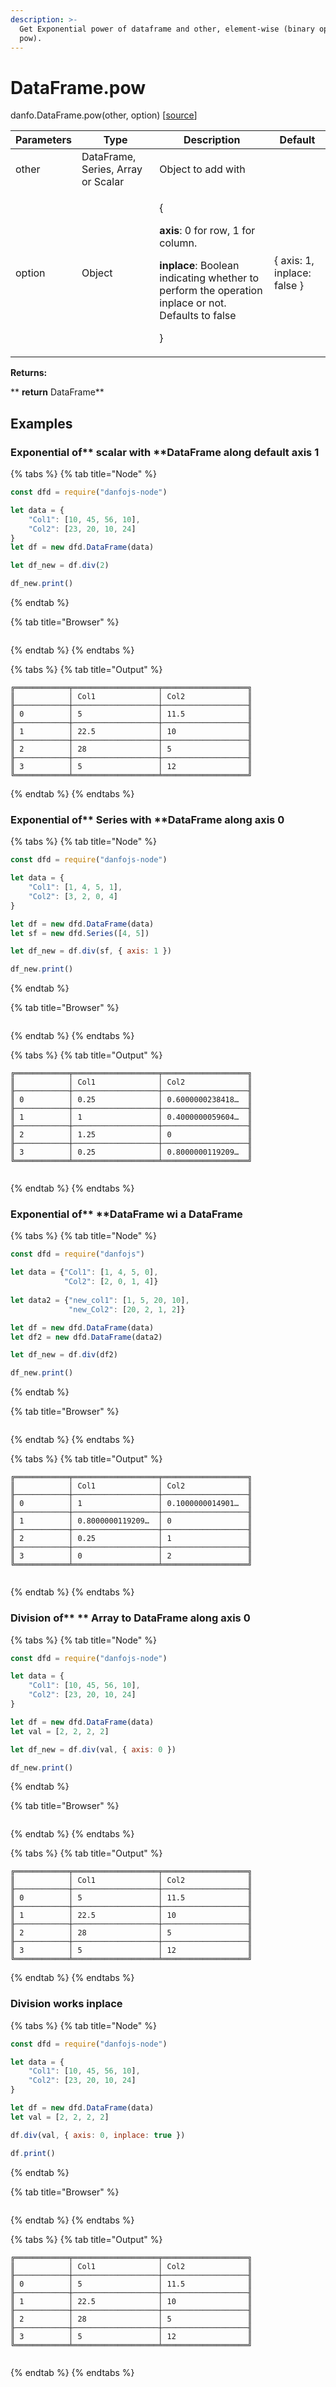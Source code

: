 ```yaml
---
description: >-
  Get Exponential power of dataframe and other, element-wise (binary operator
  pow).
---
```


# DataFrame.pow

danfo.DataFrame.pow(other, option) \[[source](https://github.com/opensource9ja/danfojs/blob/fe56860b0a303d218d60ba71dee6abf594401556/danfojs/src/core/frame.js#L347)]

| Parameters | Type                               | Description                                                                                                                                                                                  | Default                      |
| ---------- | ---------------------------------- | -------------------------------------------------------------------------------------------------------------------------------------------------------------------------------------------- | ---------------------------- |
| other      | DataFrame, Series, Array or Scalar | Object to add with                                                                                                                                                                           |                              |
| option     | Object                             | <p>{</p><p><strong>axis</strong>: 0 for row, 1 for column.</p><p><strong>inplace</strong>: Boolean indicating whether to perform the operation inplace or not. Defaults to false</p><p>}</p> | { axis: 1, inplace: false }  |

**Returns:**

**       **return** DataFrame**

## **Examples**

### Exponential of** scalar with **DataFrame along default axis 1

{% tabs %}
{% tab title="Node" %}
```javascript
const dfd = require("danfojs-node")

let data = {
    "Col1": [10, 45, 56, 10],
    "Col2": [23, 20, 10, 24]
}
let df = new dfd.DataFrame(data)

let df_new = df.div(2)

df_new.print()
```
{% endtab %}

{% tab title="Browser" %}
```
```
{% endtab %}
{% endtabs %}

{% tabs %}
{% tab title="Output" %}
```
╔════════════╤═══════════════════╤═══════════════════╗
║            │ Col1              │ Col2              ║
╟────────────┼───────────────────┼───────────────────╢
║ 0          │ 5                 │ 11.5              ║
╟────────────┼───────────────────┼───────────────────╢
║ 1          │ 22.5              │ 10                ║
╟────────────┼───────────────────┼───────────────────╢
║ 2          │ 28                │ 5                 ║
╟────────────┼───────────────────┼───────────────────╢
║ 3          │ 5                 │ 12                ║
╚════════════╧═══════════════════╧═══════════════════╝

```
{% endtab %}
{% endtabs %}

### Exponential of**  Series with **DataFrame along axis 0

{% tabs %}
{% tab title="Node" %}
```javascript
const dfd = require("danfojs-node")

let data = {
    "Col1": [1, 4, 5, 1],
    "Col2": [3, 2, 0, 4]
}

let df = new dfd.DataFrame(data)
let sf = new dfd.Series([4, 5])

let df_new = df.div(sf, { axis: 1 })

df_new.print()
```
{% endtab %}

{% tab title="Browser" %}
```
```
{% endtab %}
{% endtabs %}

{% tabs %}
{% tab title="Output" %}
```
╔════════════╤═══════════════════╤═══════════════════╗
║            │ Col1              │ Col2              ║
╟────────────┼───────────────────┼───────────────────╢
║ 0          │ 0.25              │ 0.6000000238418…  ║
╟────────────┼───────────────────┼───────────────────╢
║ 1          │ 1                 │ 0.4000000059604…  ║
╟────────────┼───────────────────┼───────────────────╢
║ 2          │ 1.25              │ 0                 ║
╟────────────┼───────────────────┼───────────────────╢
║ 3          │ 0.25              │ 0.8000000119209…  ║
╚════════════╧═══════════════════╧═══════════════════╝


```
{% endtab %}
{% endtabs %}

### Exponential of**  **DataFrame wi a DataFrame

{% tabs %}
{% tab title="Node" %}
```javascript
const dfd = require("danfojs")

let data = {"Col1": [1, 4, 5, 0], 
            "Col2": [2, 0, 1, 4]}
            
let data2 = {"new_col1": [1, 5, 20, 10],
             "new_Col2": [20, 2, 1, 2]}

let df = new dfd.DataFrame(data)
let df2 = new dfd.DataFrame(data2)

let df_new = df.div(df2)

df_new.print()

```
{% endtab %}

{% tab title="Browser" %}
```
```
{% endtab %}
{% endtabs %}

{% tabs %}
{% tab title="Output" %}
```
╔════════════╤═══════════════════╤═══════════════════╗
║            │ Col1              │ Col2              ║
╟────────────┼───────────────────┼───────────────────╢
║ 0          │ 1                 │ 0.1000000014901…  ║
╟────────────┼───────────────────┼───────────────────╢
║ 1          │ 0.8000000119209…  │ 0                 ║
╟────────────┼───────────────────┼───────────────────╢
║ 2          │ 0.25              │ 1                 ║
╟────────────┼───────────────────┼───────────────────╢
║ 3          │ 0                 │ 2                 ║
╚════════════╧═══════════════════╧═══════════════════╝


```
{% endtab %}
{% endtabs %}

### Division of** ** Array to DataFrame along axis 0

{% tabs %}
{% tab title="Node" %}
```javascript
const dfd = require("danfojs-node")

let data = {
    "Col1": [10, 45, 56, 10],
    "Col2": [23, 20, 10, 24]
}

let df = new dfd.DataFrame(data)
let val = [2, 2, 2, 2]

let df_new = df.div(val, { axis: 0 })

df_new.print()
```
{% endtab %}

{% tab title="Browser" %}
```
```
{% endtab %}
{% endtabs %}

{% tabs %}
{% tab title="Output" %}
```
╔════════════╤═══════════════════╤═══════════════════╗
║            │ Col1              │ Col2              ║
╟────────────┼───────────────────┼───────────────────╢
║ 0          │ 5                 │ 11.5              ║
╟────────────┼───────────────────┼───────────────────╢
║ 1          │ 22.5              │ 10                ║
╟────────────┼───────────────────┼───────────────────╢
║ 2          │ 28                │ 5                 ║
╟────────────┼───────────────────┼───────────────────╢
║ 3          │ 5                 │ 12                ║
╚════════════╧═══════════════════╧═══════════════════╝

```
{% endtab %}
{% endtabs %}

### Division works inplace

{% tabs %}
{% tab title="Node" %}
```javascript
const dfd = require("danfojs-node")

let data = {
    "Col1": [10, 45, 56, 10],
    "Col2": [23, 20, 10, 24]
}

let df = new dfd.DataFrame(data)
let val = [2, 2, 2, 2]

df.div(val, { axis: 0, inplace: true })

df.print()
```
{% endtab %}

{% tab title="Browser" %}
```
```
{% endtab %}
{% endtabs %}

{% tabs %}
{% tab title="Output" %}
```
╔════════════╤═══════════════════╤═══════════════════╗
║            │ Col1              │ Col2              ║
╟────────────┼───────────────────┼───────────────────╢
║ 0          │ 5                 │ 11.5              ║
╟────────────┼───────────────────┼───────────────────╢
║ 1          │ 22.5              │ 10                ║
╟────────────┼───────────────────┼───────────────────╢
║ 2          │ 28                │ 5                 ║
╟────────────┼───────────────────┼───────────────────╢
║ 3          │ 5                 │ 12                ║
╚════════════╧═══════════════════╧═══════════════════╝


```
{% endtab %}
{% endtabs %}

